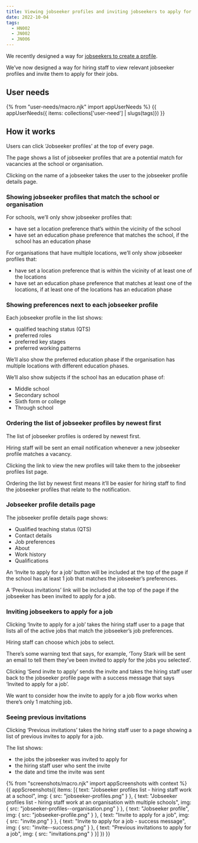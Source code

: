 ```yaml
---
title: Viewing jobseeker profiles and inviting jobseekers to apply for a job
date: 2022-10-04
tags:
  - HN002
  - JN002
  - JN006
---
```



We recently designed a way for [jobseekers to create a profile](/creating-a-jobseeker-profile).

We’ve now designed a way for hiring staff to view relevant jobseeker profiles and invite them to apply for their jobs.


## User needs

{% from "user-needs/macro.njk" import appUserNeeds %}
{{ appUserNeeds({ items: collections['user-need'] | slugs(tags)}) }}

## How it works

Users can click ‘Jobseeker profiles’ at the top of every page.

The page shows a list of jobseeker profiles that are a potential match for vacancies at the school or organisation.

Clicking on the name of a jobseeker takes the user to the jobseeker profile details page.
### Showing jobseeker profiles that match the school or organisation

For schools, we’ll only show jobseeker profiles that:

- have set a location preference that’s within the vicinity of the school
- have set an education phase preference that matches the school, if the school has an education phase

For organisations that have multiple locations, we’ll only show jobseeker profiles that:

- have set a location preference that is within the vicinity of at least one of the locations
- have set an education phase preference that matches at least one of the locations, if at least one of the locations has an education phase

### Showing preferences next to each jobseeker profile

Each jobseeker profile in the list shows:

- qualified teaching status (QTS)
- preferred roles
- preferred key stages
- preferred working patterns

We’ll also show the preferred education phase if the organisation has multiple locations with different education phases.

We’ll also show subjects if the school has an education phase of:

- Middle school
- Secondary school
- Sixth form or college
- Through school

### Ordering the list of jobseeker profiles by newest first

The list of jobseeker profiles is ordered by newest first.

Hiring staff will be sent an email notification whenever a new jobseeker profile matches a vacancy.

Clicking the link to view the new profiles will take them to the jobseeker profiles list page.

Ordering the list by newest first means it’ll be easier for hiring staff to find the jobseeker profiles that relate to the notification.

### Jobseeker profile details page

The jobseeker profile details page shows:

- Qualified teaching status (QTS)
- Contact details
- Job preferences
- About
- Work history
- Qualifications

An ‘Invite to apply for a job’ button will be included at the top of the page if the school has at least 1 job that matches the jobseeker’s preferences.

A ‘Previous invitations’ link will be included at the top of the page if the jobseeker has been invited to apply for a job.

### Inviting jobseekers to apply for a job

Clicking ‘Invite to apply for a job’ takes the hiring staff user to a page that lists all of the active jobs that match the jobseeker’s job preferences.

Hiring staff can choose which jobs to select.

There’s some warning text that says, for example, ‘Tony Stark will be sent an email to tell them they’ve been invited to apply for the jobs you selected’.

Clicking ‘Send invite to apply’ sends the invite and takes the hiring staff user back to the jobseeker profile page with a success message that says ‘Invited to apply for a job’.

We want to consider how the invite to apply for a job flow works when there’s only 1 matching job.
### Seeing previous invitations

Clicking ‘Previous invitations’ takes the hiring staff user to a page showing a list of previous invites to apply for a job.

The list shows:

- the jobs the jobseeker was invited to apply for
- the hiring staff user who sent the invite
- the date and time the invite was sent

{% from "screenshots/macro.njk" import appScreenshots with context %}
{{ appScreenshots({
  items: [{
    text: "Jobseeker profiles list - hiring staff work at a school",
    img: { src: "jobseeker-profiles.png" }
  }, {
    text: "Jobseeker profiles list - hiring staff work at an organisation with multiple schools",
    img: { src: "jobseeker-profiles--organisation.png" }
  }, {
    text: "Jobseeker profile",
    img: { src: "jobseeker-profile.png" }
  }, {
    text: "Invite to apply for a job",
    img: { src: "invite.png" }
  }, {
    text: "Invite to apply for a job - success message",
    img: { src: "invite--success.png" }
  }, {
    text: "Previous invitations to apply for a job",
    img: { src: "invitations.png" }
  }]
}) }}
